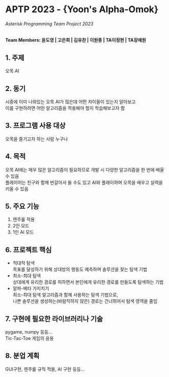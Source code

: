 <h1>APTP 2023 - {Yoon's  Alpha-Omok}</h1>
<h6>Asterisk Programming Team Project 2023</h6>
<h4>Team Members: 윤도영 | 고은희 | 김유찬 | 이원종 | TA이정현 | TA장예원 </h4>

<h2>1. 주제 </h2>
오목 AI

<h2>2. 동기 </h2>
시중에 이미 나와있는 오목 AI가 많은데 어떤 차이들이 있는지 알아보고<br>
이를 구현하려면 어떤 알고리즘을 적용해야 할지 학습해보고자 함

<h2>3. 프로그램 사용 대상</h2>
오목을 즐기고자 하는 사람 누구나

<h2>4. 목적</h2>
오목 AI에는 매우 많은 알고리즘이 필요하므로 개발 시 다양한 알고리즘을 한 번에 배울 수 있음<br>
플레이어는 친구와 함께 번갈아서 둘 수도 있고 AI와 플레이하며 오목을 배우고 실력을 키울 수 있음 

<h2>5. 주요 기능</h2>
<ol>
<li>렌주룰 적용</li>
<li>2인 모드</li>
<li>1인 AI 모드</li>
</ol>
<h2>6. 프로젝트 핵심</h2>
<ul>
<li>적대적 탐색</li>
목표를 달성하기 위해 상대방의 행동도 예측하며 솔루션을 찾는 탐색 기법
<li>최소-최대 탐색</li>
상대에게 유리한 경로를 피하면서 본인에게 유리한 경로를 만들도록 탐색하는 기법
<li>알파-베타 가지치기</li>
최소-최대 탐색 알고리즘과 함께 사용하는 탐색 기법으로,<br>
나쁜 솔루션을 생성하는(바람직하지 않은) 경로는 건너뛰어서 탐색 영역을 줄임
</ul>
<h2>7. 구현에 필요한 라이브러리나 기술</h2>
pygame, numpy 등등...<br>
Tic-Tac-Toe 게임의 응용

<h2>8. 분업 계획</h2>
GUI구현, 렌주룰 규칙 적용, AI 구현 등등...